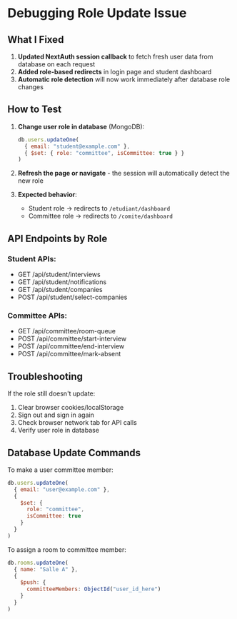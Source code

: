 # Debugging Role Update Issue

## What I Fixed

1. **Updated NextAuth session callback** to fetch fresh user data from database on each request
2. **Added role-based redirects** in login page and student dashboard
3. **Automatic role detection** will now work immediately after database role changes

## How to Test

1. **Change user role in database** (MongoDB):
   ```javascript
   db.users.updateOne(
     { email: "student@example.com" }, 
     { $set: { role: "committee", isCommittee: true } }
   )
   ```

2. **Refresh the page or navigate** - the session will automatically detect the new role

3. **Expected behavior**:
   - Student role → redirects to `/etudiant/dashboard`
   - Committee role → redirects to `/comite/dashboard`

## API Endpoints by Role

### Student APIs:
- GET /api/student/interviews
- GET /api/student/notifications
- GET /api/student/companies
- POST /api/student/select-companies

### Committee APIs:
- GET /api/committee/room-queue
- POST /api/committee/start-interview
- POST /api/committee/end-interview
- POST /api/committee/mark-absent

## Troubleshooting

If the role still doesn't update:
1. Clear browser cookies/localStorage
2. Sign out and sign in again
3. Check browser network tab for API calls
4. Verify user role in database

## Database Update Commands

To make a user committee member:
```javascript
db.users.updateOne(
  { email: "user@example.com" },
  { 
    $set: { 
      role: "committee",
      isCommittee: true 
    } 
  }
)
```

To assign a room to committee member:
```javascript
db.rooms.updateOne(
  { name: "Salle A" },
  { 
    $push: { 
      committeeMembers: ObjectId("user_id_here") 
    } 
  }
)
```
